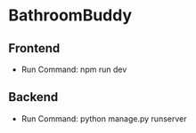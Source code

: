 # BathroomBuddy

## Frontend
* Run Command: npm run dev

## Backend
* Run Command: python manage.py runserver